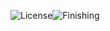  ![License](https://img.shields.io/badge/GabutProject-V.05-blue.svg)![Finishing](https://img.shields.io/badge/July-262020-blue.svg)
